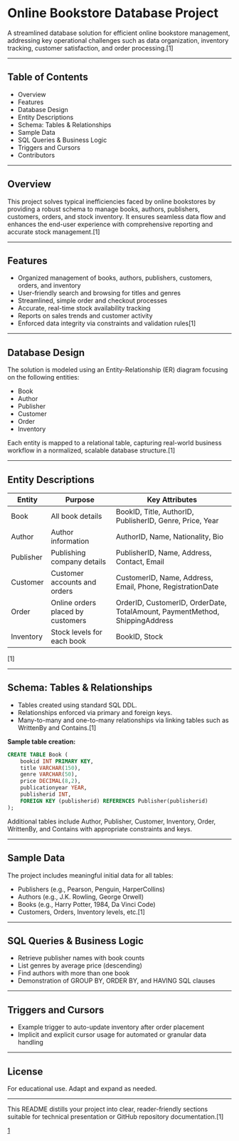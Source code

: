 
# Online Bookstore Database Project

A streamlined database solution for efficient online bookstore management, addressing key operational challenges such as data organization, inventory tracking, customer satisfaction, and order processing.[1]

***

## Table of Contents

- Overview
- Features
- Database Design
- Entity Descriptions
- Schema: Tables & Relationships
- Sample Data
- SQL Queries & Business Logic
- Triggers and Cursors
- Contributors

***

## Overview

This project solves typical inefficiencies faced by online bookstores by providing a robust schema to manage books, authors, publishers, customers, orders, and stock inventory. It ensures seamless data flow and enhances the end-user experience with comprehensive reporting and accurate stock management.[1]

***

## Features

- Organized management of books, authors, publishers, customers, orders, and inventory
- User-friendly search and browsing for titles and genres
- Streamlined, simple order and checkout processes
- Accurate, real-time stock availability tracking
- Reports on sales trends and customer activity
- Enforced data integrity via constraints and validation rules[1]

***

## Database Design

The solution is modeled using an Entity-Relationship (ER) diagram focusing on the following entities:

- Book
- Author
- Publisher
- Customer
- Order
- Inventory

Each entity is mapped to a relational table, capturing real-world business workflow in a normalized, scalable database structure.[1]

***

## Entity Descriptions

| Entity     | Purpose                                             | Key Attributes                                             |
|------------|-----------------------------------------------------|------------------------------------------------------------|
| Book       | All book details                                    | BookID, Title, AuthorID, PublisherID, Genre, Price, Year   |
| Author     | Author information                                  | AuthorID, Name, Nationality, Bio                           |
| Publisher  | Publishing company details                          | PublisherID, Name, Address, Contact, Email                 |
| Customer   | Customer accounts and orders                        | CustomerID, Name, Address, Email, Phone, RegistrationDate  |
| Order      | Online orders placed by customers                   | OrderID, CustomerID, OrderDate, TotalAmount, PaymentMethod, ShippingAddress |
| Inventory  | Stock levels for each book                          | BookID, Stock                                              |
[1]

***

## Schema: Tables & Relationships

- Tables created using standard SQL DDL.
- Relationships enforced via primary and foreign keys.
- Many-to-many and one-to-many relationships via linking tables such as WrittenBy and Contains.[1]

**Sample table creation:**

```sql
CREATE TABLE Book (
    bookid INT PRIMARY KEY,
    title VARCHAR(150),
    genre VARCHAR(50),
    price DECIMAL(8,2),
    publicationyear YEAR,
    publisherid INT,
    FOREIGN KEY (publisherid) REFERENCES Publisher(publisherid)
);
```
Additional tables include Author, Publisher, Customer, Inventory, Order, WrittenBy, and Contains with appropriate constraints and keys.

***

## Sample Data

The project includes meaningful initial data for all tables:

- Publishers (e.g., Pearson, Penguin, HarperCollins)
- Authors (e.g., J.K. Rowling, George Orwell)
- Books (e.g., Harry Potter, 1984, Da Vinci Code)
- Customers, Orders, Inventory levels, etc.[1]

***

## SQL Queries & Business Logic

- Retrieve publisher names with book counts
- List genres by average price (descending)
- Find authors with more than one book
- Demonstration of GROUP BY, ORDER BY, and HAVING SQL clauses

***

## Triggers and Cursors

- Example trigger to auto-update inventory after order placement
- Implicit and explicit cursor usage for automated or granular data handling

***

## License

For educational use. Adapt and expand as needed.

***

This README distills your project into clear, reader-friendly sections suitable for technical presentation or GitHub repository documentation.[1]

[1](https://ppl-ai-file-upload.s3.amazonaws.com/web/direct-files/attachments/78966423/60d2d00d-ac76-4c4e-9903-bc006dc3c372/Online-Bookstore-PPT-1.pdf)
